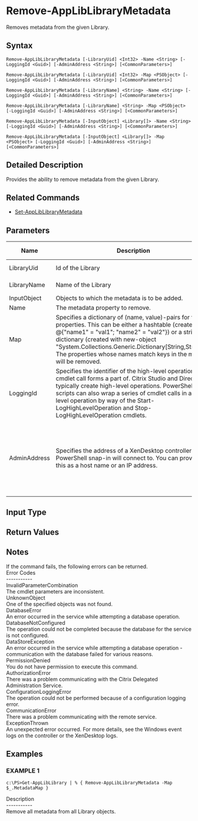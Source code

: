 ﻿# Remove-AppLibLibraryMetadata

   Removes metadata from the given Library.

## Syntax
```
Remove-AppLibLibraryMetadata [-LibraryUid] <Int32> -Name <String> [-LoggingId <Guid>] [-AdminAddress <String>] [<CommonParameters>]

Remove-AppLibLibraryMetadata [-LibraryUid] <Int32> -Map <PSObject> [-LoggingId <Guid>] [-AdminAddress <String>] [<CommonParameters>]

Remove-AppLibLibraryMetadata [-LibraryName] <String> -Name <String> [-LoggingId <Guid>] [-AdminAddress <String>] [<CommonParameters>]

Remove-AppLibLibraryMetadata [-LibraryName] <String> -Map <PSObject> [-LoggingId <Guid>] [-AdminAddress <String>] [<CommonParameters>]

Remove-AppLibLibraryMetadata [-InputObject] <Library[]> -Name <String> [-LoggingId <Guid>] [-AdminAddress <String>] [<CommonParameters>]

Remove-AppLibLibraryMetadata [-InputObject] <Library[]> -Map <PSObject> [-LoggingId <Guid>] [-AdminAddress <String>] [<CommonParameters>]
```

## Detailed Description
   Provides the ability to remove metadata from the given Library.

## Related Commands
  * [Set-AppLibLibraryMetadata](Set-AppLibLibraryMetadata.html)
## Parameters

| Name   | Description | Required? | Pipeline Input | Default Value |
| --- | --- | --- | --- | --- |
| LibraryUid | Id of the Library | true | true (ByValue, ByPropertyName) |  |
| LibraryName | Name of the Library | true | true (ByValue, ByPropertyName) |  |
| InputObject | Objects to which the metadata is to be added. | true | true (ByValue) |  |
| Name | The metadata property to remove. | true | false |  |
| Map | Specifies a dictionary of (name, value)-pairs for the properties. This can be either a hashtable (created with @{"name1" = "val1"; "name2" = "val2"}) or a string dictionary (created with new-object "System.Collections.Generic.Dictionary[String,String]"). The properties whose names match keys in the map will be removed. | true | true (ByValue) |  |
| LoggingId | Specifies the identifier of the high-level operation this cmdlet call forms a part of. Citrix Studio and Director typically create high-level operations. PowerShell scripts can also wrap a series of cmdlet calls in a high-level operation by way of the Start-LogHighLevelOperation and Stop-LogHighLevelOperation cmdlets. | false | false |  |
| AdminAddress | Specifies the address of a XenDesktop controller the PowerShell snap-in will connect to. You can provide this as a host name or an IP address. | false | false | Localhost. Once a value is provided by any cmdlet, this value becomes the default. |

## Input Type
### 
   
## Return Values
### 
   ## Notes
   If the command fails, the following errors can be returned.<br>    Error Codes<br>    -----------<br>    InvalidParameterCombination<br>        The cmdlet parameters are inconsistent.<br>    UnknownObject<br>        One of the specified objects was not found.<br>    DatabaseError<br>        An error occurred in the service while attempting a database operation.<br>    DatabaseNotConfigured<br>        The operation could not be completed because the database for the service is not configured.<br>    DataStoreException<br>        An error occurred in the service while attempting a database operation - communication with the database failed for various reasons.<br>    PermissionDenied<br>        You do not have permission to execute this command.<br>    AuthorizationError<br>        There was a problem communicating with the Citrix Delegated Administration Service.<br>    ConfigurationLoggingError<br>        The operation could not be performed because of a configuration logging error.<br>    CommunicationError<br>        There was a problem communicating with the remote service.<br>    ExceptionThrown<br>        An unexpected error occurred.  For more details, see the Windows event logs on the controller or the XenDesktop logs.
## Examples

### EXAMPLE 1
```
c:\PS>Get-AppLibLibrary | % { Remove-AppLibLibraryMetadata -Map $_.MetadataMap }
```
   Description<br>-----------<br>Remove all metadata from all Library objects.
